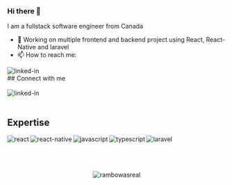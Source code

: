 ### Hi there 👋

<!--
**RamboWasReal/RamboWasReal** is a ✨ _special_ ✨ repository because its `README.md` (this file) appears on your GitHub profile.

Here are some ideas to get you started:

- 🔭 I’m currently working on ...
- 🌱 I’m currently learning ...
- 👯 I’m looking to collaborate on ...
- 🤔 I’m looking for help with ...
- 💬 Ask me about ...
- 📫 How to reach me: ...
- 😄 Pronouns: ...
- ⚡ Fun fact: ...
-->

I am a fullstack software engineer from Canada
- 🔭 Working on multiple frontend and backend project using React, React-Native and laravel
- 📫 How to reach me: <a href="https://www.linkedin.com/in/david-boutin-167651171/" target="_blank">
<img align="left" alt="linked-in" src="https://img.shields.io/badge/linkedin-%230077B5.svg?&style=for-the-badge&logo=linkedin&logoColor=white"/>
  </a>
<br>
## Connect with me
<br>
<br>
<a href="https://www.linkedin.com/in/david-boutin-167651171/" target="_blank">
<img align="left" alt="linked-in" src="https://img.shields.io/badge/linkedin-%230077B5.svg?&style=for-the-badge&logo=linkedin&logoColor=white"/>
  </a>
<br>
<br>

## Expertise

<img align="left" alt="react" src="https://img.shields.io/badge/react%20-%2320232a.svg?&style=for-the-badge&logo=react&logoColor=%2361DAFB" />
<img align="left" alt="react-native" src="https://img.shields.io/badge/react%20native%20-%2320232a.svg?&style=for-the-badge&logo=react&logoColor=%2361DAFB" />
<img align="left" alt="javascript" src="https://img.shields.io/badge/-Javascript-efd81d?logo=javascript&logoColor=black&style=for-the-badge" />
<img align="left" alt="typescript" src="https://img.shields.io/badge/TypeScript-%230069B5.svg?&style=for-the-badge&logo=typescript&logoColor=white" />
<img align="left" alt="laravel" src="https://img.shields.io/badge/-Laravel-fa4f3b?logo=laravel&logoColor=white&style=for-the-badge" />
<br>
<br>
<br>
<br>

<p align="center"><img align="center" src="https://github-readme-streak-stats.herokuapp.com/?user=rambowasreal&theme=dark" alt="rambowasreal" />
